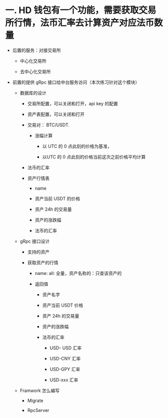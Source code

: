 # 一. HD 钱包有一个功能，需要获取交易所行情，法币汇率去计算资产对应法币数量

- 后置的服务：对接交易所

  - 中心化交易所

  - 去中心化交易所

- 前置的提供 gRpc 接口给中台服务访问（本次练习针对这个模块）

  - 数据库的设计

    - 交易所配置，可以关闭和打开，api key 的配置

    - 资产表配置，可以关闭和打开

    - 交易对： BTC/USDT.

      - 涨幅计算

        - 以 UTC 的 0 点此刻的价格为基准，

        - 以UTC 的 0 点此刻的价格当前这次之前价格平均计算

    - 法币的汇率

    - 资产行情表

      - name

      - 资产当前 USDT 的价格

      - 资产 24h 的交易量

      - 资产的涨跌幅

      - 法币的汇率

  - gRpc 接口设计

    - 支持的资产

    - 获取资产的行情

      - name: all: 全量，资产名称的：只查该资产的

      - 返回值

        - 资产名字

        - 资产当前 USDT 价格

        - 资产 24h 的交易量

        - 资产的涨跌幅

        - 法币的汇率

          - USD- USD 汇率

          - USD-CNY 汇率

          - USD-GPY 汇率

          - USD-xxx 汇率

  - Framwork 怎么编写

    - Migrate

    - RpcServer
